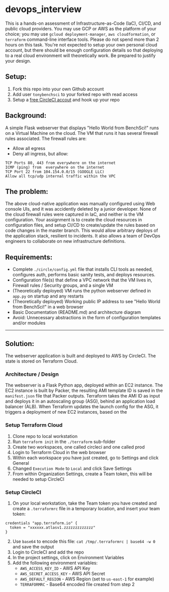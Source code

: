 # devops_interview
This is a hands-on assessment of Infrastructure-as-Code (IaC), CI/CD, and public cloud providers. You may use GCP or AWS as the platform of your choice; you may use `gcloud deployment-manager`, `aws cloudformation`, or `terraform` command-line interface tools. Please do not spend more than 2 hours on this task. You're not expected to setup your own personal cloud account, but there should be enough configuration details so that deploying to a real cloud environment will theoretically work. Be prepared to justify your design.

## Setup:
1. Fork this repo into your own Github account
2. Add user `tonybenchsci` to your forked repo with read access
3. Setup a [free CircleCI accout](https://circleci.com/docs/2.0/first-steps/) and hook up your repo

## Background:
A simple Flask webserver that displays "Hello World from BenchSci!" runs on a Virtual Machine on the cloud. The VM that runs it has several firewall rules associated. The firewall rules are:
- Allow all egress
- Deny all ingress, but allow:
```
TCP Ports 80, 443 from everywhere on the internet
ICMP (ping) from  everywhere on the internet
TCP Port 22 from 104.154.0.0/15 (GOOGLE LLC)
Allow all tcp/udp internal traffic within the VPC
```

## The problem:
The above cloud-native application was manually configured using Web console UIs, and it was accidently deleted by a junior developer. None of the cloud firewall rules were captured in IaC, and neither is the VM configuration. Your assignment is to create the cloud resources in configuration files, and setup CI/CD to create/update the rules based on code changes in the master branch. This would allow arbitrary deploys of the application stack, resilient to incidents. It also allows a team of DevOps engineers to collaborate on new infrastructure definitions.

## Requirements:
- Complete `./circle/config.yml` file that installs CLI tools as needed, configures auth, performs basic sanity tests, and deploys resources.
- Configuration file(s) that define a VPC network that the VM lives in, Firewall rules / Security groups, and a single VM
- (Theoretically deployed) VM runs the python webserver defined in `app.py` on startup and any restarts
- (Theoretically deployed) Working public IP address to see "Hello World from BenchSci!" in a web browser
- Basic Documentation (README.md) and architecture diagram
- Avoid: Unnecessary abstractions in the form of configuration templates and/or modules

--------------------------
## Solution:

The webserver application is built and deployed to AWS by CircleCI. The state is stored on Terraform Cloud.

### Architecture / Design

The webserver is a Flask Python app, deployed within an EC2 instance. The EC2 instance is built by Packer, the resulting AMI template ID is saved in the `manifest.json` file that Packer outputs. Terraform takes the AMI ID as input and deploys it in an autoscaling group (ASG), behind an application load balancer (ALB). When Terraform updates the launch config for the ASG, it triggers a deployment of new EC2 instances, based on the 

### Setup Terraform Cloud
1. Clone repo to local workstation
2. Run `terraform init` in the `./terraform` sub-folder
3. Create two workspaces, one called circleci and one called prod
4. Login to Terraform Cloud in the web browser
5. Within each workspace you have just created, go to Settings and click General
6. Changed `Execution Mode` to `Local` and click Save Settings
7. From within Organization Settings, create a Team token, this will be needed to setup CircleCI

### Setup CircleCI
1. On your local workstation, take the Team token you have created and create a `.terraformrc` file in a temporary location, and insert your team token:

```hcl
credentials "app.terraform.io" {
  token = "xxxxxx.atlasv1.zzzzzzzzzzzzz"
}
```
2. Use `base64` to encode this file: `cat /tmp/.terraformrc | base64 -w 0` and save the output
3. Login to CircleCI and add the repo
4. In the project settings, click on Environment Variables
5. Add the following environment variables:
    - `AWS_ACCESS_KEY_ID`       - AWS API Key
    - `AWS_SECRET_ACCESS_KEY`   - AWS API Secret
    - `AWS_DEFAULT_REGION`      - AWS Region (set to `us-east-1` for example)
    - `TERRAFORMRC`             - Base64 encoded file created from step 2

